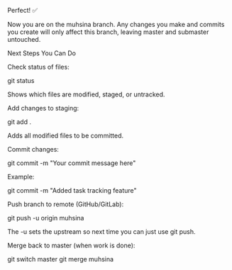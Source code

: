 Perfect! ✅

Now you are on the muhsina branch. Any changes you make and commits you create will only affect this branch, leaving master and submaster untouched.

Next Steps You Can Do

Check status of files:

git status


Shows which files are modified, staged, or untracked.

Add changes to staging:

git add .


Adds all modified files to be committed.

Commit changes:

git commit -m "Your commit message here"


Example:

git commit -m "Added task tracking feature"


Push branch to remote (GitHub/GitLab):

git push -u origin muhsina


The -u sets the upstream so next time you can just use git push.

Merge back to master (when work is done):

git switch master
git merge muhsina